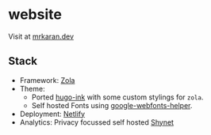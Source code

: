 # website

Visit at [mrkaran.dev](https://mrkaran.dev)

## Stack

- Framework: [Zola](https://www.getzola.org/)
- Theme:
  - Ported [hugo-ink](https://github.com/knadh/hugo-ink) with some custom stylings for `zola`.
  - Self hosted Fonts using [google-webfonts-helper](https://google-webfonts-helper.herokuapp.com/).
- Deployment: [Netlify](https://www.netlify.com/)
- Analytics: Privacy focussed self hosted [Shynet](https://github.com/milesmcc/shynet/)
